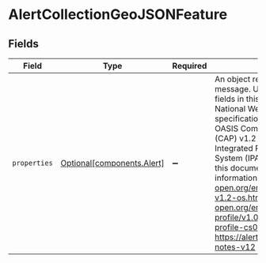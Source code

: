 # AlertCollectionGeoJSONFeature


## Fields

| Field                                                                                                                                                                                                                                                                                                                                                                                                                                                                                                                                                                                                   | Type                                                                                                                                                                                                                                                                                                                                                                                                                                                                                                                                                                                                    | Required                                                                                                                                                                                                                                                                                                                                                                                                                                                                                                                                                                                                | Description                                                                                                                                                                                                                                                                                                                                                                                                                                                                                                                                                                                             |
| ------------------------------------------------------------------------------------------------------------------------------------------------------------------------------------------------------------------------------------------------------------------------------------------------------------------------------------------------------------------------------------------------------------------------------------------------------------------------------------------------------------------------------------------------------------------------------------------------------- | ------------------------------------------------------------------------------------------------------------------------------------------------------------------------------------------------------------------------------------------------------------------------------------------------------------------------------------------------------------------------------------------------------------------------------------------------------------------------------------------------------------------------------------------------------------------------------------------------------- | ------------------------------------------------------------------------------------------------------------------------------------------------------------------------------------------------------------------------------------------------------------------------------------------------------------------------------------------------------------------------------------------------------------------------------------------------------------------------------------------------------------------------------------------------------------------------------------------------------- | ------------------------------------------------------------------------------------------------------------------------------------------------------------------------------------------------------------------------------------------------------------------------------------------------------------------------------------------------------------------------------------------------------------------------------------------------------------------------------------------------------------------------------------------------------------------------------------------------------- |
| `properties`                                                                                                                                                                                                                                                                                                                                                                                                                                                                                                                                                                                            | [Optional[components.Alert]](../../models/components/alert.md)                                                                                                                                                                                                                                                                                                                                                                                                                                                                                                                                          | :heavy_minus_sign:                                                                                                                                                                                                                                                                                                                                                                                                                                                                                                                                                                                      | An object representing a public alert message. Unless otherwise noted, the fields in this object correspond to the National Weather Service CAP v1.2 specification, which extends the OASIS Common Alerting Protocol (CAP) v1.2 specification and USA Integrated Public Alert and Warning System (IPAWS) Profile v1.0. Refer to this documentation for more complete information. http://docs.oasis-open.org/emergency/cap/v1.2/CAP-v1.2-os.html http://docs.oasis-open.org/emergency/cap/v1.2/ipaws-profile/v1.0/cs01/cap-v1.2-ipaws-profile-cs01.html https://alerts.weather.gov/#technical-notes-v12 |